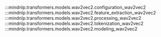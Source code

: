 :::mindnlp.transformers.models.wav2vec2.configuration_wav2vec2
:::mindnlp.transformers.models.wav2vec2.feature_extraction_wav2vec2
:::mindnlp.transformers.models.wav2vec2.processing_wav2vec2
:::mindnlp.transformers.models.wav2vec2.tokenization_wav2vec2
:::mindnlp.transformers.models.wav2vec2.modeling_wav2vec2